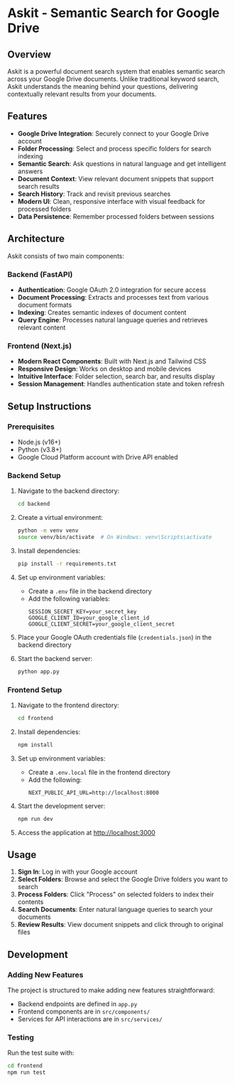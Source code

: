 # Askit - Semantic Search for Google Drive

## Overview

Askit is a powerful document search system that enables semantic search across your Google Drive documents. Unlike traditional keyword search, Askit understands the meaning behind your questions, delivering contextually relevant results from your documents.

## Features

- **Google Drive Integration**: Securely connect to your Google Drive account
- **Folder Processing**: Select and process specific folders for search indexing
- **Semantic Search**: Ask questions in natural language and get intelligent answers
- **Document Context**: View relevant document snippets that support search results
- **Search History**: Track and revisit previous searches
- **Modern UI**: Clean, responsive interface with visual feedback for processed folders
- **Data Persistence**: Remember processed folders between sessions

## Architecture

Askit consists of two main components:

### Backend (FastAPI)

- **Authentication**: Google OAuth 2.0 integration for secure access
- **Document Processing**: Extracts and processes text from various document formats
- **Indexing**: Creates semantic indexes of document content
- **Query Engine**: Processes natural language queries and retrieves relevant content

### Frontend (Next.js)

- **Modern React Components**: Built with Next.js and Tailwind CSS
- **Responsive Design**: Works on desktop and mobile devices
- **Intuitive Interface**: Folder selection, search bar, and results display
- **Session Management**: Handles authentication state and token refresh

## Setup Instructions

### Prerequisites

- Node.js (v16+)
- Python (v3.8+)
- Google Cloud Platform account with Drive API enabled

### Backend Setup

1. Navigate to the backend directory:

   ```bash
   cd backend
   ```

2. Create a virtual environment:

   ```bash
   python -m venv venv
   source venv/bin/activate  # On Windows: venv\Scripts\activate
   ```

3. Install dependencies:

   ```bash
   pip install -r requirements.txt
   ```

4. Set up environment variables:

   - Create a `.env` file in the backend directory
   - Add the following variables:
     ```
     SESSION_SECRET_KEY=your_secret_key
     GOOGLE_CLIENT_ID=your_google_client_id
     GOOGLE_CLIENT_SECRET=your_google_client_secret
     ```

5. Place your Google OAuth credentials file (`credentials.json`) in the backend directory

6. Start the backend server:
   ```bash
   python app.py
   ```

### Frontend Setup

1. Navigate to the frontend directory:

   ```bash
   cd frontend
   ```

2. Install dependencies:

   ```bash
   npm install
   ```

3. Set up environment variables:

   - Create a `.env.local` file in the frontend directory
   - Add the following:
     ```
     NEXT_PUBLIC_API_URL=http://localhost:8000
     ```

4. Start the development server:

   ```bash
   npm run dev
   ```

5. Access the application at [http://localhost:3000](http://localhost:3000)

## Usage

1. **Sign In**: Log in with your Google account
2. **Select Folders**: Browse and select the Google Drive folders you want to search
3. **Process Folders**: Click "Process" on selected folders to index their contents
4. **Search Documents**: Enter natural language queries to search your documents
5. **Review Results**: View document snippets and click through to original files

## Development

### Adding New Features

The project is structured to make adding new features straightforward:

- Backend endpoints are defined in `app.py`
- Frontend components are in `src/components/`
- Services for API interactions are in `src/services/`

### Testing

Run the test suite with:

```bash
cd frontend
npm run test
```
